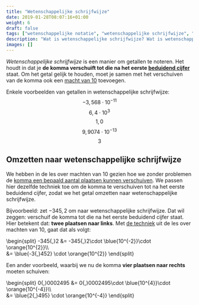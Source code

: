 ```yaml
---
title: "Wetenschappelijke schrijfwijze"
date: 2019-01-28T08:07:16+01:00
weight: 6
draft: false
tags: ["wetenschappelijke notatie", "wetenschappelijke schrijfwijze", "beduidende cijfers"]
description: "Wat is wetenschappelijke schrijfwijze? Wat is wetenschappelijke notatie? Deze les legt kort en visueel uit wat wetenschappelijke schrijfwijze is en waarom het zinvol is."
images: []
---
```

*Wetenschappelijke schrijfwijze* is een manier om getallen te noteren. Het houdt in dat je **de komma verschuift tot die na het eerste [beduidend cijfer](../beduidende_cijfers)** staat. Om het getal gelijk te houden, moet je samen met het verschuiven van de komma ook een [macht van 10](../machten_van_10) toevoegen.

Enkele voorbeelden van getallen in wetenschappelijke schrijfwijze:
$$-3{,}568\cdot 10^{-11}$$
$$6{,}4\cdot 10^{3}$$
$$1{,}0$$
$$9{,}9074\cdot 10^{-13}$$
$$3$$


## Omzetten naar wetenschappelijke schrijfwijze
We hebben in de les over machten van 10 gezien hoe we zonder problemen de [komma een bepaald aantal plaatsen kunnen verschuiven](../machten_van_10#getallen-omzetten-naar-een-macht-van-10).
We passen hier dezelfde techniek toe om de komma te verschuiven tot na het eerste beduidend cijfer, zodat we het getal omzetten naar wetenschappelijke schrijfwijze.

Bijvoorbeeld: zet $-345{,}2$ om naar wetenschappelijke schrijfwijze. Dat wil zeggen: verschuif de komma tot die na het eerste beduidend cijfer staat. Hier betekent dat: **twee plaatsen naar links**. Met [de techniek](../machten_van_10#getallen-omzetten-naar-een-macht-van-10) uit de les over machten van 10, gaat dat als volgt:

\begin{split}
-345{,}2 &= -345{,}2\cdot \blue{10^{-2}}\cdot \orange{10^{2}}\\\\\
 &= \blue{-3{,}452} \cdot \orange{10^{2}}
\end{split}

Een ander voorbeeld, waarbij we nu de komma **vier plaatsen naar rechts** moeten schuiven:

\begin{split}
0{,}0002495 &= 0{,}0002495\cdot \blue{10^{4}}\cdot \orange{10^{-4}}\\\\\
 &= \blue{2{,}495} \cdot \orange{10^{-4}}
\end{split}